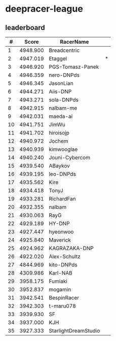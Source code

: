 # deepracer-league

## leaderboard

<!-- leaderboard -->
| # | Score | RacerName |   |
| - | ----- | --------- | - |
| 1 | 4948.900 | Breadcentric | |
| 2 | 4947.019 | Etaggel | * |
| 3 | 4946.920 | PGS-Tomasz-Panek | |
| 4 | 4946.359 | nero-DNPds | |
| 5 | 4946.345 | JasonLian | |
| 6 | 4944.271 | Aiis-DNP | |
| 7 | 4943.271 | sola-DNPds | |
| 8 | 4942.915 | nalbam-me | |
| 9 | 4942.031 | maeda-ai | |
| 10 | 4941.751 | JimWu | |
| 11 | 4941.702 | hiroisojp | |
| 12 | 4940.972 | Jochem | |
| 13 | 4940.939 | kimwooglae | |
| 14 | 4940.240 | Jouni-Cybercom | |
| 15 | 4939.540 | ABaykov | |
| 16 | 4939.195 | leo-DNPds | |
| 17 | 4935.562 | Kire | |
| 18 | 4934.418 | TonyJ | |
| 19 | 4933.281 | RichardFan | |
| 20 | 4932.355 | nalbam | |
| 21 | 4930.063 | RayG | |
| 22 | 4929.189 | HY-DNP | |
| 23 | 4927.447 | hyeonwoo | |
| 24 | 4925.840 | Maverick | |
| 25 | 4924.962 | KAGRAZAKA-DNP | |
| 26 | 4922.020 | Alex-Schultz | |
| 27 | 4844.969 | kito-DNPds | |
| 28 | 4309.986 | Karl-NAB | |
| 29 | 3958.175 | Fumiaki | |
| 30 | 3952.837 | mogamin | |
| 31 | 3942.541 | BespinRacer | |
| 32 | 3942.303 | t-maru078 | |
| 33 | 3939.930 | SF | |
| 34 | 3937.000 | KJH | |
| 35 | 3927.333 | StarlightDreamStudio | |

